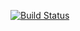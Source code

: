 [![Build Status](https://travis-ci.org/JSudron/e-commerce.svg?branch=master)](https://travis-ci.org/JSudron/e-commerce)